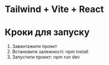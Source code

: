 # Tailwind + Vite + React

# Кроки для запуску

1. Завантажити проект
2. Встановити залежності: npm install
3. Запустити проект: npm run dev
